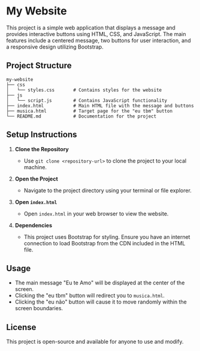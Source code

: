 # My Website

This project is a simple web application that displays a message and provides interactive buttons using HTML, CSS, and JavaScript. The main features include a centered message, two buttons for user interaction, and a responsive design utilizing Bootstrap.

## Project Structure

```
my-website
├── css
│   └── styles.css       # Contains styles for the website
├── js
│   └── script.js        # Contains JavaScript functionality
├── index.html           # Main HTML file with the message and buttons
├── musica.html          # Target page for the "eu tbm" button
└── README.md            # Documentation for the project
```

## Setup Instructions

1. **Clone the Repository**
   - Use `git clone <repository-url>` to clone the project to your local machine.

2. **Open the Project**
   - Navigate to the project directory using your terminal or file explorer.

3. **Open `index.html`**
   - Open `index.html` in your web browser to view the website.

4. **Dependencies**
   - This project uses Bootstrap for styling. Ensure you have an internet connection to load Bootstrap from the CDN included in the HTML file.

## Usage

- The main message "Eu te Amo" will be displayed at the center of the screen.
- Clicking the "eu tbm" button will redirect you to `musica.html`.
- Clicking the "eu não" button will cause it to move randomly within the screen boundaries.

## License

This project is open-source and available for anyone to use and modify.